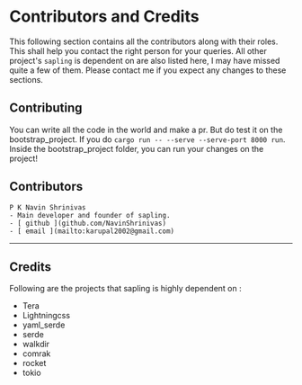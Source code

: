 # Contributors and Credits

This following section contains all the contributors along with their roles. This shall help you contact the right person for your queries. All other project's `sapling` is dependent on are also listed here, I may have missed quite a few of them. Please contact me if you expect any changes to these sections.

## Contributing
You can write all the code in the world and make a pr. But do test it on the bootstrap_project.
If you do `cargo run -- --serve --serve-port 8000 run`. Inside the bootstrap_project folder, you can run your changes on the project!

## Contributors 
```
P K Navin Shrinivas
- Main developer and founder of sapling.
- [ github ](github.com/NavinShrinivas)
- [ email ](mailto:karupal2002@gmail.com)
```
---

## Credits
Following are the projects that sapling is highly dependent on : 
- Tera 
- Lightningcss
- yaml_serde
- serde
- walkdir
- comrak
- rocket 
- tokio
